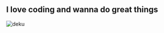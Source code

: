 ## I love coding and wanna do great things

![deku](https://github.com/user-attachments/assets/f33bdc4b-52f6-48c6-a909-311eafd9fea6)
